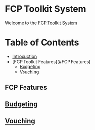 # FCP Toolkit System

Welcome to the [FCP Toolkit System](https://compassion-africa.org)

# Table of Contents

- [Introduction](#example)
- [FCP Toolkit Features](#FCP Features)
  - [Budgeting](#Budgeting)
  - [Vouching](#Vouching)


## FCP Features
## [Budgeting](https://nkmwambs.github.io/docs/toolkit/budgeting)
## [Vouching](https://nkmwambs.github.io/docs/toolkit/vouching)

